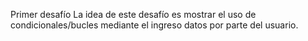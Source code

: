 Primer desafío
La idea de este desafío es mostrar el uso de condicionales/bucles mediante el ingreso datos por parte del usuario.
